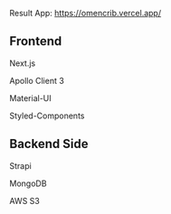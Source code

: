 
Result App: https://omencrib.vercel.app/

## Frontend

Next.js

Apollo Client 3

Material-UI

Styled-Components


## Backend Side

Strapi

MongoDB

AWS S3
